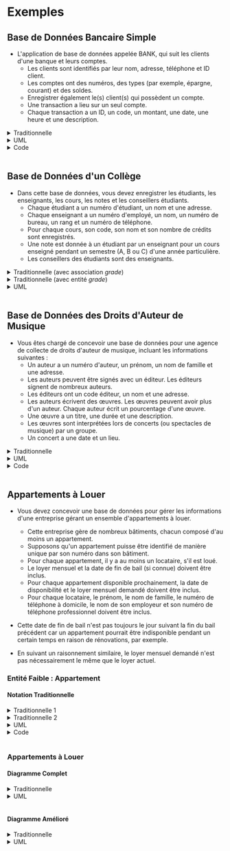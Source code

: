 # Exemples

## Base de Données Bancaire Simple

- L'application de base de données appelée BANK, qui suit les clients d'une
  banque et leurs comptes.
    - Les clients sont identifiés par leur nom, adresse, téléphone et ID client.
    - Les comptes ont des numéros, des types (par exemple, épargne, courant) et
      des soldes.
    - Enregistrer également le(s) client(s) qui possèdent un compte.
    - Une transaction a lieu sur un seul compte.
    - Chaque transaction a un ID, un code, un montant, une date, une heure et
      une description.

<details>
    <summary>Traditionnelle</summary>
    <img src="../../images/SimpleBank.png">
</details>

<details>
    <summary>UML</summary>
    <img src="../../images/SimpleBank_uml.png">
</details>

<details>
    <summary>Code</summary>

```plantuml
@startuml
entity Customer {
    customer_id
    --
    name
    address
    phone
}

entity Account {
    number
    --
    type
    balance
}

entity Transaction {
    transaction_id
    --
    code
    amount
    date
    time
    description
}

Customer "1..*" -- " *  " Account: > owns
Transaction " *  " -- "1" Account: > takes place

@enduml
```
</details>
<br>

## Base de Données d'un Collège

- Dans cette base de données, vous devez enregistrer les étudiants, les
  enseignants, les cours, les notes et les conseillers étudiants.
    - Chaque étudiant a un numéro d'étudiant, un nom et une adresse.
    - Chaque enseignant a un numéro d'employé, un nom, un numéro de bureau, un
      rang et un numéro de téléphone.
    - Pour chaque cours, son code, son nom et son nombre de crédits sont
      enregistrés.
    - Une note est donnée à un étudiant par un enseignant pour un cours enseigné
      pendant un semestre (A, B ou C) d'une année particulière.
    - Les conseillers des étudiants sont des enseignants.

<details>
    <summary>Traditionnelle (avec association <em>grade</em>) </summary>
    <img src="../../images/College_grade_rel.png">
</details>

<details>
    <summary>Traditionnelle (avec entité <em>grade</em>) </summary>
    <img src="../../images/College_grade_ent.png">
</details>

<details>
    <summary>UML</summary>
    <img src="../../images/College_uml.png">
</details>
<br>

## Base de Données des Droits d'Auteur de Musique

- Vous êtes chargé de concevoir une base de données pour une agence de collecte
  de droits d'auteur de musique, incluant les informations suivantes :
    - Un auteur a un numéro d'auteur, un prénom, un nom de famille et une
      adresse.
    - Les auteurs peuvent être signés avec un éditeur. Les éditeurs signent de
      nombreux auteurs.
    - Les éditeurs ont un code éditeur, un nom et une adresse.
    - Les auteurs écrivent des œuvres. Les œuvres peuvent avoir plus d'un
      auteur. Chaque auteur écrit un pourcentage d'une œuvre.
    - Une œuvre a un titre, une durée et une description.
    - Les œuvres sont interprétées lors de concerts (ou spectacles de musique)
      par un groupe.
    - Un concert a une date et un lieu.

<details>
    <summary>Traditionnelle</summary>
    <img src="../../images/Music.png">
</details>

<details>
    <summary>UML</summary>
    <img src="../../images/Music_uml.png">
</details>

<details>
    <summary>Code</summary>

```plantuml
@startuml

entity Writer {
number
first name
last name
address
}

entity Work {
id
title
duration
description
}

entity Publisher {
code
name
address
}

entity Act {
id
name
address
}

entity Concert {
id
date venue
}

Writer "*" -- "0..1" Publisher: > signs contract

entity writes {
percentage
}
Writer "1" - "*" writes: "       "
writes "*" - "1" Work: "       "

entity performed {

}
Work "1" -- "*" performed
Act "1" -- "*" performed
Concert "1" -- "*" performed
@enduml
```
</details>
<br>

## Appartements à Louer

- Vous devez concevoir une base de données pour gérer les informations d'une
  entreprise gérant un ensemble d'appartements à louer.
    - Cette entreprise gère de nombreux bâtiments, chacun composé d'au moins un
      appartement.
    - Supposons qu'un appartement puisse être identifié de manière unique par
      son numéro dans son bâtiment.
    - Pour chaque appartement, il y a au moins un locataire, s'il est loué.
    - Le loyer mensuel et la date de fin de bail (si connue) doivent être
      inclus.
    - Pour chaque appartement disponible prochainement, la date de disponibilité
      et le loyer mensuel demandé doivent être inclus.
    - Pour chaque locataire, le prénom, le nom de famille, le numéro de
      téléphone à domicile, le nom de son employeur et son numéro de téléphone
      professionnel doivent être inclus.

- Cette date de fin de bail n'est pas toujours le jour suivant la fin du bail
  précédent car un appartement pourrait être indisponible pendant un certain
  temps en raison de rénovations, par exemple.
- En suivant un raisonnement similaire, le loyer mensuel demandé n'est pas
  nécessairement le même que le loyer actuel.

### Entité Faible : Appartement

#### Notation Traditionnelle

<details>
    <summary>Traditionnelle 1</summary>
    <img src="../../images/ER_apartment_building_orig.png">
</details>

<details>
    <summary>Traditionnelle 2</summary>
    <img src="../../images/ER_apartment_building_orig.png">
</details>

<details>
    <summary>UML</summary>
    <img src="../../images/College_faible_uml.png">
</details>

<details>
    <summary>Code</summary>

```plantuml
@startuml

skinparam linetype ortho
skinparam classFontSize 20
skinparam classFontName Source Code Pro
hide empty methods

entity Apartment {
    * number: integer
    asking_rent: numeric(10, 2)
    available_on: date
}

entity Building {
    * building_id: integer <<generated>> <<pk>>
    --
    name: text
    * address: text
}

Apartment "1..*" --* "1" Building : > located in

@enduml
```
</details>
<br>

### Appartements à Louer

#### Diagramme Complet

<details>
    <summary>Traditionnelle</summary>
    <img src="../../images/ER_apartment_building_full.png">
</details>

<details>
    <summary>UML</summary>
    <img src="../../images/ER_apartment_building_uml.png">
</details>
<br>

#### Diagramme Amélioré

<details>
    <summary>Traditionnelle</summary>
    <img src="../../images/ER_apartment_building_improved.png">
</details>

<details>
    <summary>UML</summary>
    <img src="../../images/ER_apartment_building_improved_uml.png">
</details>
<br>
